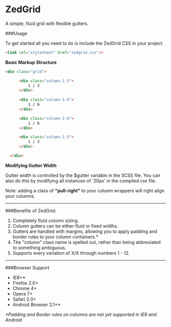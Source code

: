 ZedGrid
=======

A simple, fluid grid with flexible gutters.



###Usage

To get started all you need to do is include the ZedGrid CSS in your project.

 ```html
 <link rel="stylesheet" href="zedgrid.css"/>
 ```
 
 **Basic Markup Structure**
  ```html
  <div class="grid">

        <div class="column-1-3">
            1 / 3
        </div>
        
        <div class="column-1-6">
            1 / 6
        </div>

        <div class="column-1-6">
            1 / 6
        </div>

        <div class="column-1-3">
            1 / 3
        </div>

    </div>
 ```
 
 **Modifying Gutter Width**
 
 Gutter width is controlled by the $gutter variable in the SCSS file. You can also do this by modifying all instances of '20px' in the compiled css file.
 
Note: adding a class of __"pull-right"__ to your column wrappers will right align your columns.

---

###Benefits of ZedGrid:
1. Completely fluid column sizing.
1. Column gutters can be either fluid or fixed widths.
2. Gutters are handled with margins, allowing you to apply padding and border rules to your column containers.*
2. The "column" class name is spelled out, rather than being abbreviated to something ambiguous.
4. Supports every variation of X/X through numbers 1 - 12.

---

###Browser Support
* IE8+*
* Firefox 2.0+
* Chrome 4+
* Opera 7+
* Safari 2.0+
* Android Browser 2.1+*


_*Padding and Border rules on columns are not yet supported in IE8 and Android_
